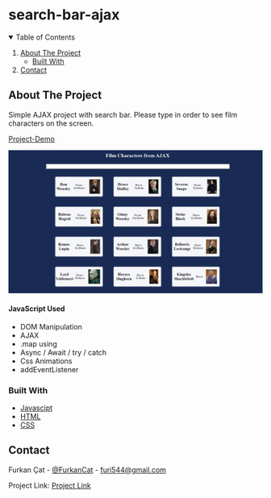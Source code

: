# search-bar-ajax
<!-- TABLE OF CONTENTS -->
<details open="open">
  <summary>Table of Contents</summary>
  <ol>
    <li>
      <a href="#about-the-project">About The Project</a>
      <ul>
        <li><a href="#built-with">Built With</a></li>
      </ul>
    </li>
    <li><a href="#contact">Contact</a></li>
  </ol>
</details>



<!-- ABOUT THE PROJECT -->
## About The Project
Simple AJAX project with search bar. Please type in order to see film characters on the screen.

[Project-Demo](https://eager-torvalds-cd4a73.netlify.app/)


<img src="images/project.png" width="1000"> 

#### JavaScript Used

* DOM Manipulation
* AJAX
* .map using
* Async / Await / try / catch
* Css Animations
* addEventListener

### Built With
* [Javascipt](https://www.javascript.com/)
* [HTML](https://html.com/)
* [CSS](https://css.com/)

<!-- CONTACT -->
## Contact

Furkan Çat - [@FurkanCat](https://twitter.com/FurkanCat) - furi544@gmail.com

Project Link: [Project Link](https://github.com/InsomniumFerum/search-bar-ajax)

<!-- MARKDOWN LINKS & IMAGES -->
<!-- https://www.markdownguide.org/basic-syntax/#reference-style-links -->
[contributors-shield]: https://img.shields.io/github/contributors/InsomniumFerum/Best-README-Template.svg?style=for-the-badge
[contributors-url]: https://github.com/InsomniumFerum/Best-README-Template/graphs/contributors
[forks-shield]: https://img.shields.io/github/forks/InsomniumFerum/Best-README-Template.svg?style=for-the-badge
[forks-url]: https://github.com/InsomniumFerum/Best-README-Template/network/members
[stars-shield]: https://img.shields.io/github/stars/InsomniumFerum/Best-README-Template.svg?style=for-the-badge
[stars-url]: https://github.com/InsomniumFerum/Best-README-Template/stargazers
[issues-shield]: https://img.shields.io/github/issues/InsomniumFerum/Best-README-Template.svg?style=for-the-badge
[issues-url]: https://github.com/InsomniumFerum/Best-README-Template/issues
[license-shield]: https://img.shields.io/github/license/InsomniumFerum/Best-README-Template.svg?style=for-the-badge
[license-url]: https://github.com/InsomniumFerum/Best-README-Template/blob/master/LICENSE.txt
[linkedin-shield]: https://img.shields.io/badge/-LinkedIn-black.svg?style=for-the-badge&logo=linkedin&colorB=555
[linkedin-url]: https://www.linkedin.com/in/furkan-%C3%A7at-20174216/
[product-screenshot]: images/project.png
